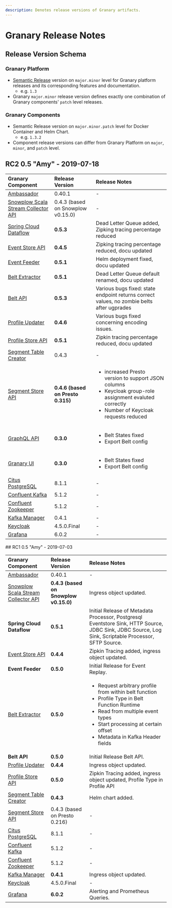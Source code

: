 ```yaml
---
description: Denotes release versions of Granary artifacts.
---
```


# Granary Release Notes

## Release Version Schema

### Granary Platform

* [Semantic Release](https://semver.org/) version on `major.minor` level for Granary platform releases and its corresponding features and documentation.
  * e.g. `1.3` 
* Granary `major.minor` release version defines exactly one combination of Granary components' `patch` level releases.

### Granary Components

* Semantic Release version on `major.minor.patch` level for Docker Container and Helm Chart.
  * e.g. `1.3.2` 
* Component release versions can differ from Granary Platform on `major`, `minor`, and `patch` level.



## RC2 0.5 "Amy" - 2019-07-18

<table>
  <thead>
    <tr>
      <th style="text-align:left">Granary Component</th>
      <th style="text-align:left">Release Version</th>
      <th style="text-align:left">Release Notes</th>
    </tr>
  </thead>
  <tbody>
    <tr>
      <td style="text-align:left"><a href="https://github.com/helm/charts/tree/master/stable/ambassador">Ambassador</a>
      </td>
      <td style="text-align:left">0.40.1</td>
      <td style="text-align:left">-</td>
    </tr>
    <tr>
      <td style="text-align:left"><a href="../installation/snowplow-scala-stream-collector.md">Snowplow Scala Stream Collector API</a>
      </td>
      <td style="text-align:left">0.4.3 (based on Snowplow v0.15.0)</td>
      <td style="text-align:left">-</td>
    </tr>
    <tr>
      <td style="text-align:left"><a href="../installation/spring-cloud-data-flow.md">Spring Cloud Dataflow</a>
      </td>
      <td style="text-align:left"><b>0.5.3</b>
      </td>
      <td style="text-align:left">Dead Letter Queue added, Zipking tracing percentage reduced</td>
    </tr>
    <tr>
      <td style="text-align:left"><a href="../installation/event-store-api.md">Event Store API</a>
      </td>
      <td style="text-align:left"><b>0.4.5</b>
      </td>
      <td style="text-align:left">Zipking tracing percentage reduced, docu updated</td>
    </tr>
    <tr>
      <td style="text-align:left"><a href="../installation/event-feeder.md">Event Feeder</a>
      </td>
      <td style="text-align:left"><b>0.5.1</b>
      </td>
      <td style="text-align:left">Helm deployment fixed, docu updated</td>
    </tr>
    <tr>
      <td style="text-align:left"><a href="../installation/untitled.md">Belt Extractor</a>
      </td>
      <td style="text-align:left"><b>0.5.1</b>
      </td>
      <td style="text-align:left">Dead Letter Queue default renamed, docu updated</td>
    </tr>
    <tr>
      <td style="text-align:left"><a href="../installation/belt-api.md">Belt API</a>
      </td>
      <td style="text-align:left"><b>0.5.3</b>
      </td>
      <td style="text-align:left">Various bugs fixed: state endpoint returns correct values, no zombie belts
        after ugprades</td>
    </tr>
    <tr>
      <td style="text-align:left"><a href="../installation/profile-updater.md">Profile Updater</a>
      </td>
      <td style="text-align:left"><b>0.4.6</b>
      </td>
      <td style="text-align:left">Various bugs fixed concerning encoding issues.</td>
    </tr>
    <tr>
      <td style="text-align:left"><a href="../installation/profile-store-api.md">Profile Store API</a>
      </td>
      <td style="text-align:left"><b>0.5.1</b>
      </td>
      <td style="text-align:left">Zipkin tracing percentage reduced, docu updated</td>
    </tr>
    <tr>
      <td style="text-align:left"><a href="../../developer-reference/dataflow/segment-store.md">Segment Table Creator</a>
      </td>
      <td style="text-align:left">0.4.3</td>
      <td style="text-align:left">-</td>
    </tr>
    <tr>
      <td style="text-align:left"><a href="../installation/segment-store-api.md">Segment Store API</a>
      </td>
      <td style="text-align:left"><b>0.4.6 (based on Presto 0.315)</b>
      </td>
      <td style="text-align:left">
        <ul>
          <li>increased Presto version to support JSON columns</li>
          <li>Keycloak group-role assignment evaluted correctly</li>
          <li>Number of Keycloak requests reduced</li>
        </ul>
      </td>
    </tr>
    <tr>
      <td style="text-align:left"><a href="../installation/graphql-api.md">GraphQL API</a>
      </td>
      <td style="text-align:left"><b>0.3.0</b>
      </td>
      <td style="text-align:left">
        <ul>
          <li>Belt States fixed</li>
          <li>Export Belt config</li>
        </ul>
      </td>
    </tr>
    <tr>
      <td style="text-align:left"><a href="../installation/granary-ui.md">Granary UI</a>
      </td>
      <td style="text-align:left"><b>0.3.0</b>
      </td>
      <td style="text-align:left">
        <ul>
          <li>Belt States fixed</li>
          <li>Export Belt config</li>
        </ul>
      </td>
    </tr>
    <tr>
      <td style="text-align:left"><a href="../installation/citus-postgresql.md">Citus PostgreSQL</a>
      </td>
      <td style="text-align:left">8.1.1</td>
      <td style="text-align:left">-</td>
    </tr>
    <tr>
      <td style="text-align:left"><a href="https://github.com/confluentinc/cp-helm-charts/tree/master/charts">Confluent Kafka</a>
      </td>
      <td style="text-align:left">5.1.2</td>
      <td style="text-align:left">-</td>
    </tr>
    <tr>
      <td style="text-align:left"><a href="https://github.com/confluentinc/cp-helm-charts/tree/master/charts">Confluent Zookeeper</a>
      </td>
      <td style="text-align:left">5.1.2</td>
      <td style="text-align:left">-</td>
    </tr>
    <tr>
      <td style="text-align:left"><a href="../installation/kafka-manager.md">Kafka Manager</a>
      </td>
      <td style="text-align:left">0.4.1</td>
      <td style="text-align:left">-</td>
    </tr>
    <tr>
      <td style="text-align:left"><a href="https://github.com/helm/charts/tree/master/stable/keycloak">Keycloak</a>
      </td>
      <td style="text-align:left">4.5.0.Final</td>
      <td style="text-align:left">-</td>
    </tr>
    <tr>
      <td style="text-align:left"><a href="https://github.com/helm/charts/tree/master/stable/grafana">Grafana</a>
      </td>
      <td style="text-align:left">6.0.2</td>
      <td style="text-align:left">-</td>
    </tr>
  </tbody>
</table>## RC1 0.5 "Amy" - 2019-07-03

<table>
  <thead>
    <tr>
      <th style="text-align:left">Granary Component</th>
      <th style="text-align:left">Release Version</th>
      <th style="text-align:left">Release Notes</th>
    </tr>
  </thead>
  <tbody>
    <tr>
      <td style="text-align:left"><a href="https://github.com/helm/charts/tree/master/stable/ambassador">Ambassador</a>
      </td>
      <td style="text-align:left">0.40.1</td>
      <td style="text-align:left">-</td>
    </tr>
    <tr>
      <td style="text-align:left"><a href="../installation/snowplow-scala-stream-collector.md">Snowplow Scala Stream Collector API</a>
      </td>
      <td style="text-align:left"><b>0.4.3 (based on Snowplow v0.15.0)</b>
      </td>
      <td style="text-align:left">Ingress object updated.</td>
    </tr>
    <tr>
      <td style="text-align:left"><b>Spring Cloud Dataflow</b>
      </td>
      <td style="text-align:left"><b>0.5.1</b>
      </td>
      <td style="text-align:left">Initial Release of Metadata Processor, Postgresql Eventstore Sink, HTTP
        Source, JDBC Sink, JDBC Source, Log Sink, Scriptable Processor, SFTP Source.</td>
    </tr>
    <tr>
      <td style="text-align:left"><a href="../installation/event-store-api.md">Event Store API</a>
      </td>
      <td style="text-align:left"><b>0.4.4</b>
      </td>
      <td style="text-align:left">Zipkin Tracing added, ingress object updated.</td>
    </tr>
    <tr>
      <td style="text-align:left"><b>Event Feeder</b>
      </td>
      <td style="text-align:left"><b>0.5.0</b>
      </td>
      <td style="text-align:left">Initial Release for Event Replay.</td>
    </tr>
    <tr>
      <td style="text-align:left"><a href="../installation/untitled.md">Belt Extractor</a>
      </td>
      <td style="text-align:left"><b>0.5.0</b>
      </td>
      <td style="text-align:left">
        <p></p>
        <ul>
          <li>Request arbitrary profile from within belt function</li>
          <li>Profile Type in Belt Function Runtime</li>
          <li>Read from multiple event types</li>
          <li>Start processing at certain offset</li>
          <li>Metadata in Kafka Header fields</li>
        </ul>
      </td>
    </tr>
    <tr>
      <td style="text-align:left"><b>Belt API</b>
      </td>
      <td style="text-align:left"><b>0.5.0</b>
      </td>
      <td style="text-align:left">Initial Release Belt API.</td>
    </tr>
    <tr>
      <td style="text-align:left"><a href="../installation/profile-updater.md">Profile Updater</a>
      </td>
      <td style="text-align:left"><b>0.4.4</b>
      </td>
      <td style="text-align:left">Ingress object updated.</td>
    </tr>
    <tr>
      <td style="text-align:left"><a href="../installation/profile-store-api.md">Profile Store API</a>
      </td>
      <td style="text-align:left"><b>0.5.0</b>
      </td>
      <td style="text-align:left">Zipkin Tracing added, ingress object updated, Profile Type in Profile
        API</td>
    </tr>
    <tr>
      <td style="text-align:left"><a href="../../developer-reference/dataflow/segment-store.md">Segment Table Creator</a>
      </td>
      <td style="text-align:left"><b>0.4.3</b>
      </td>
      <td style="text-align:left">Helm chart added.</td>
    </tr>
    <tr>
      <td style="text-align:left"><a href="../installation/segment-store-api.md">Segment Store API</a>
      </td>
      <td style="text-align:left">0.4.3 (based on Presto 0.216)</td>
      <td style="text-align:left">-</td>
    </tr>
    <tr>
      <td style="text-align:left"><a href="../installation/citus-postgresql.md">Citus PostgreSQL</a>
      </td>
      <td style="text-align:left">8.1.1</td>
      <td style="text-align:left">-</td>
    </tr>
    <tr>
      <td style="text-align:left"><a href="https://github.com/confluentinc/cp-helm-charts/tree/master/charts">Confluent Kafka</a>
      </td>
      <td style="text-align:left">5.1.2</td>
      <td style="text-align:left">-</td>
    </tr>
    <tr>
      <td style="text-align:left"><a href="https://github.com/confluentinc/cp-helm-charts/tree/master/charts">Confluent Zookeeper</a>
      </td>
      <td style="text-align:left">5.1.2</td>
      <td style="text-align:left">-</td>
    </tr>
    <tr>
      <td style="text-align:left"><a href="../installation/kafka-manager.md">Kafka Manager</a>
      </td>
      <td style="text-align:left"><b>0.4.1</b>
      </td>
      <td style="text-align:left">Ingress object updated.</td>
    </tr>
    <tr>
      <td style="text-align:left"><a href="https://github.com/helm/charts/tree/master/stable/keycloak">Keycloak</a>
      </td>
      <td style="text-align:left">4.5.0.Final</td>
      <td style="text-align:left">-</td>
    </tr>
    <tr>
      <td style="text-align:left"><a href="https://github.com/helm/charts/tree/master/stable/grafana">Grafana</a>
      </td>
      <td style="text-align:left"><b>6.0.2</b>
      </td>
      <td style="text-align:left">Alerting and Prometheus Queries.</td>
    </tr>
  </tbody>
</table>